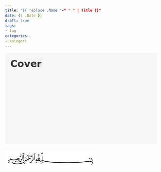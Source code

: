 ```yaml
---
title: "{{ replace .Name "-" " " | title }}"
date: {{ .Date }}
draft: true
tags:
- tag
categories:
- kategori
---
```


![Cover](/images/cover.jpg#center)

![Bismillah](/images/bismillah.png#center)


